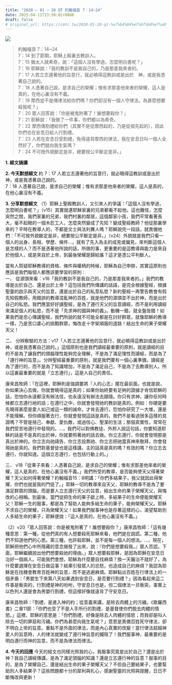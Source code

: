 ```yaml
---
title: "2020 – 01 – 28 QT 約翰福音 7：14~24"
date: 2025-04-11T23:58:01+0800
draft: false
# original_url: https://cmtc.tw/2020-01-28-qt-%e7%b4%84%e7%bf%b0%e7%a6%8f%e9%9f%b3-7%ef%bc%9a1424-2
---
```


![](/images/qt.jpg)
> 約翰福音 7：14\~24  
> 7：14 到了節期，耶穌上殿裏去教訓人。  
> 7：15 猶太人就希奇，說：「這個人沒有學過，怎麼明白書呢？」  
> 7：16 耶穌說：「我的教訓不是我自己的，乃是那差我來者的。  
> 7：17 人若立志遵著他的旨意行，就必曉得這教訓或是出於　神，或是我憑著自己說的。  
> 7：18 人憑著自己說，是求自己的榮耀；惟有求那差他來者的榮耀，這人是真的，在他心裏沒有不義。  
> 7：19 摩西豈不是傳律法給你們嗎？你們卻沒有一個人守律法。為甚麼想要殺我呢？」  
> 7：20 眾人回答說：「你是被鬼附著了！誰想要殺你？」  
> 7：21 耶穌說：「我做了一件事，你們都以為希奇。  
> 7：22 摩西傳割禮給你們（其實不是從摩西起的，乃是從祖先起的），因此你們也在安息日給人行割禮。  
> 7：23 人若在安息日受割禮，免得違背摩西的律法，我在安息日叫一個人全然好了，你們就向我生氣嗎？  
> 7：24 不可按外貌斷定是非，總要按公平斷定是非。」

**1. 經文誦讀**

**2.  今天默想經文**
約 7：17 人若立志遵著他的旨意行，就必曉得這教訓或是出於　神，或是我憑著自己說的。  
7：18 人憑著自己說，是求自己的榮耀；惟有求那差他來者的榮耀，這人是真的，在他心裏沒有不義。

**3. 分享默想經文**
（1）耶穌上聖殿教訓人，又引來人的爭議：「這個人沒有學過，怎麼明白書呢？」（v15）其實就連耶穌家裏的兄弟都看不起他。這也難怪，怎麼突然之間，我們家裏的兄弟，我們村裏的鄰居，這個鄰家小孩，我們平常看著長大，毫不起眼的一個木匠工人，怎麼突然變成了先知？變成聖經教師？他從那裏學來的？平時在教導人的，不都是文士與法利賽人嗎？耶穌說完一段話，就責備他們：「不可按外貌斷定是非，總要按公平斷定是非。」（v24）外貌就是我們只看一個人的出身、長相、學歷、條件…，就有了先入為主的成見或偏見，來判斷這個人是怎樣的人？而不是憑著他所說的話，所做的事，更重要的是這教導與能力是來自於他個人，或是來自於上帝，到最後榮耀是歸給誰？這才是憑公平判斷人。

當有人質疑耶穌教導的資格、條件與權柄的時候，耶穌為自己申辯，其實這原則也應該是我們每個人都應該要學習的原則：  
一、 從源頭來看：v16「我的教訓不是我自己的，乃是那差我來者的。」我們的教導是出於自己、還是出於上帝？這包括我們所傳講的話語，是完全根據聖經，根據聖靈的啟示與天父的旨意，還是出於自己的私意私慾？新約聖經一再警告教會有假先知假教師，用錯誤的教導混亂神的百姓，就是他們的源頭並不出於神，而是出於自己的私慾。我們應當好好讀聖經，是為了遵行天父的旨意讀經，而不是利用讀經來滿足個人的私慾，而不是「先求神的國與神的義」。動機一錯，就全盤皆錯！如果我們是忠心傳講聖經，我們所說的就不可能全都是在討好群眾，就像耶穌的教導一樣，乃是苦口婆心的挑戰群眾，悔改走十字架順服的道路！結出生命的果子榮耀天父！

二、 分辨察驗的方法：v17「人若立志遵著他的旨意行，就必曉得這教訓或是出於　神，或是我憑著自己說的。」這個原則也是我們讀經最重要的原則，就是讀經的目的不是為了讓我們的頭腦理性能夠完全理解，不是為了滿足理性而讀經，而是為了「遵行神的旨意」。分辨聖經最重要的原則，就是我們要有一個心裏準備，讀經是為了遵行的，而不是為了知識增加，不是為了滿足自己，不是為了去教導別人。所以這裏最重要的就是「立志遵行」，這是人自己的責任。

康來昌牧師：「在這裡，耶穌則是強調要將『人的心志』擺在最前面。也就是說，你如果決心去做，你就會曉得這是真的；如果你始終要有足夠的證據才肯信耶穌的話，恐怕你永遠都沒有辦法信，也永遠沒有辦法去跟隨。你只有求神，讓你任何時候都立志遵行祂的話；在遵行之中，你就會發現祂的教訓是真的。例如：你硬是要先曉得甚麼是愛人如己或這一類的誡命，才肯去遵行，恐怕你研究了一大堆，還是不能理解。但你順服著去行，你就會發現這話是真的。我們不是看過很多這樣的見證嗎？不管是捨己、奉獻、愛仇敵，或過信心、聖潔的生活；那個真實性，常常在我們受苦地遵行中發現的。…，我們可以對佛教徒、外邦人說這句話，你要知道耶穌的話是不是真的出於神，你就要照著祂的話去做。你立志遵行，你就會發現那是真出於神的。你立志向祂禱告、你立志投靠祂、你立志把祂當真神來敬拜，你會發現祂是真的。我們對基督徒也是這樣講，主的話真是真的嗎？有效的嗎？你立志去遵行，你就知道。這個立志遵行，也包括行動上的。」

三、 v18「從果子來看：人憑著自己說，是求自己的榮耀；惟有求那差他來者的榮耀，這人是真的，在他心裏沒有不義。」我們所受的教導，是否能夠使天父得著榮耀？天父如何得著榮耀？約翰福音15：8明講：「你們多結果子，我父就因此得榮耀，你們也就是我的門徒了。」耶穌一切的教導來自天父，耶穌的教導不是為了要滿足群眾的頭腦，而是要人立志遵行天父的旨意，結出生命的果子榮耀天父，與悔改的心相稱。到最後，當門徒把生命的果子獻上時，多結果子的生命便能榮耀天父！耶穌一生的服事，都是為了幫助人能夠多結生命的果子，能夠榮耀天父。耶穌不求自己的榮耀，只為榮耀天父！如果我們服事神也是存著這樣的心，渴望幫助別人多結生命的果子，耶穌便說：「這人是真的，在他心裏沒有不義。」

（2）v20「眾人回答說：你是被鬼附著了！誰想要殺你？」康來昌牧師：「這有幾種意思：第一種，從他們真的有人想要殺死耶穌來看，他們是在說謊。第二種，他們不知道他們的心思。第三種，也許殺耶穌，並不是每一個人的想法。…，現在，耶穌把他們心中所隱藏的意念揭發了出來，說：『你們是想要殺我。』眾人否認。下面，耶穌繼續說出他們想要殺祂的理由。」眾人想要殺耶穌，是因為耶穌在安息日治好一個病人。可能我們會想，耶穌為什麼要自找麻煩？換一天醫治不就好了，為什麼要選擇在安息日做這事？結果引發眾人的忿怒，也造成自己的麻煩？我認為耶穌是在找機會教育百姓神的旨意，而不是逃避麻煩。耶穌點出百姓在行律法上的一個矛盾：「男嬰生下來第八天如果遇到安息日，是否要行割禮？」因為看起來這二件事是衝突的，行割禮是神的吩咐，守安息日也是，但二個律法一旦衝突，事實上以色列人還是會為男嬰行割禮，但這樣好像就違背了守安息日。

康來昌牧師：「割禮，是進入神的約；從意義來講，是除去肉體上的污穢。《歌羅西書》二章11節：「你們也受了不是人手所行的割禮，是基督使你們脫去肉體的情慾。」這裡，耶穌的意思是：「你們割禮，好像是除去人肉體的情慾；而我卻是叫人除去一切的罪惡和污穢。你們為甚麼向我生氣呢？」意思是責備百姓死守律法，卻不明白上帝的旨意。重點不是外面的律法，而是內心真實的改變！當行律法超越神愛人的旨意時，人的律法就變成了遵行神旨意的攔阻了！我們服事神，最重要的是明白遵行而神的旨意，而不是為律法而律法。

**4. 今天的回應**
今天的經文也同樣光照我的心，我服事究竟是出於自己？還是出於神？我自己讀經傳講，是為了滿足頭腦的知識？還是立志遵行神的旨意？服事的目的，是為了榮耀自己，還是結出生命的果子榮耀天父？不但自己要結果子，也要幫助別人多結果子？這些問題都十分的犀利與扎心，感謝聖靈的光照與提醒，日日不斷悔改與更新！
